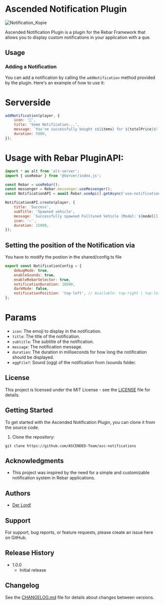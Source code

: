 # Ascended Notification Plugin

![Notification_Kopie](https://github.com/Booster1212/rebar-notifications/assets/82890183/6e9aaa18-903f-4c27-bee1-50109a4809b1)

Ascended Notification Plugin is a plugin for the Rebar Framework that allows you to display custom notifications in your application with a que.

## Usage

### Adding a Notification

You can add a notification by calling the `addNotification` method provided by the plugin. Here's an example of how to use it:

# Serverside

```javascript
addNotification(player, {
    icon: '🤑',
    title: 'Some Notification...',
    message: `You've successfully bought x${items} for ${totalPrice}$!`,
    duration: 5000,
});
```

# Usage with Rebar PluginAPI:

```javascript
import * as alt from 'alt-server';
import { useRebar } from '@Server/index.js';

const Rebar = useRebar();
const messenger = Rebar.messenger.useMessenger();
const NotificationAPI = await Rebar.useApi().getAsync('use-notification-api');

NotificationAPI.create(player, {
    title: 'Success',
    subTitle: 'Spawned vehicle',
    message: `Successfully spawned Fulltuned Vehicle [Model: ${model}] at your current position.`,
    icon: '✅',
    duration: 15000,
});
```

## Setting the position of the Notification via
You have to modify the postion in the shared/config.ts file

```javascript
export const NotificationConfig = {
    debugMode: true,
    enableSounds: true,
    enableRebarSelector: true,
    notificationDuration: 10000,
    darkMode: false,
    notificationPosition: 'top-left', // Available: top-right | top-left | bottom-right | bottom-left
};
```

# Params

-   `icon`: The emoji to display in the notification.
-   `title`: The title of the notification.
-   `subtitle`: The subtitle of the notification.
-   `message`: The notification message.
-   `duration`: The duration in milliseconds for how long the notification should be displayed.
-   `oggFile?`: Sound (ogg) of the notification from /sounds folder.

## License

This project is licensed under the MIT License - see the [LICENSE](LICENSE) file for details.

## Getting Started

To get started with the Ascended Notification Plugin, you can clone it from the source code.

1. Clone the repository:

```shell
git clone https://github.com/ASCENDED-Team/asc-notifications
```

## Acknowledgments

-   This project was inspired by the need for a simple and customizable notification system in Rebar applications.

## Authors

-   [Der Lord!](https://github.com/Booster1212)

## Support

For support, bug reports, or feature requests, please create an issue here on GitHub.

## Release History

-   1.0.0
    -   Initial release

## Changelog

See the [CHANGELOG.md](CHANGELOG.md) file for details about changes between versions.
